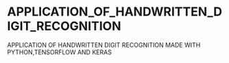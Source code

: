 # APPLICATION_OF_HANDWRITTEN_DIGIT_RECOGNITION
APPLICATION OF HANDWRITTEN DIGIT RECOGNITION MADE WITH PYTHON,TENSORFLOW AND KERAS
